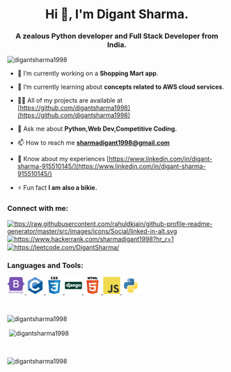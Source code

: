 <h1 align="center">Hi 👋, I'm Digant Sharma.</h1>
<h3 align="center">A zealous Python developer and Full Stack Developer from India.</h3>

<p align="left"> <img src="https://komarev.com/ghpvc/?username=digantsharma1998&label=Profile%20views&color=0e75b6&style=flat" alt="digantsharma1998" /> </p>

- 🔭 I’m currently working on a **Shopping Mart app**.

- 🌱 I’m currently learning about **concepts related to AWS cloud services**.

- 👨‍💻 All of my projects are available at [https://github.com/digantsharma1998](https://github.com/digantsharma1998)

- 💬 Ask me about **Python,Web Dev,Competitive Coding.**

- 📫 How to reach me **sharmadigant1998@gmail.com**

- 📄 Know about my experiences [https://www.linkedin.com/in/digant-sharma-915510145/](https://www.linkedin.com/in/digant-sharma-915510145/)

- ⚡ Fun fact **I am also a bikie.**

<h3 align="left">Connect with me:</h3>
<p align="left">
<a href="https://www.linkedin.com/in/digant-sharma-915510145/" target="blank"><img align="center" src="https://raw.githubusercontent.com/rahuldkjain/github-profile-readme-generator/master/src/images/icons/Social/linked-in-alt.svg" alt="ttps://raw.githubusercontent.com/rahuldkjain/github-profile-readme-generator/master/src/images/icons/Social/linked-in-alt.svg" height="30" width="40" /></a>
<a href="https://www.hackerrank.com/sharmadigant1998?hr_r=1" target="blank"><img align="center" src="https://raw.githubusercontent.com/rahuldkjain/github-profile-readme-generator/master/src/images/icons/Social/hackerrank.svg" alt="https://www.hackerrank.com/sharmadigant1998?hr_r=1" height="30" width="40" /></a>
<a href="https://leetcode.com/DigantSharma/" target="blank"><img align="center" src="https://raw.githubusercontent.com/rahuldkjain/github-profile-readme-generator/master/src/images/icons/Social/leet-code.svg" alt="https://leetcode.com/DigantSharma/" height="30" width="40" /></a>
</p>

<h3 align="left">Languages and Tools:</h3>
<p align="left"> <a href="https://getbootstrap.com" target="_blank"> <img src="https://raw.githubusercontent.com/devicons/devicon/master/icons/bootstrap/bootstrap-plain-wordmark.svg" alt="bootstrap" width="40" height="40"/> </a> <a href="https://www.cprogramming.com/" target="_blank"> <img src="https://raw.githubusercontent.com/devicons/devicon/master/icons/c/c-original.svg" alt="c" width="40" height="40"/> </a> <a href="https://www.w3schools.com/css/" target="_blank"> <img src="https://raw.githubusercontent.com/devicons/devicon/master/icons/css3/css3-original-wordmark.svg" alt="css3" width="40" height="40"/> </a> <a href="https://www.djangoproject.com/" target="_blank"> <img src="https://raw.githubusercontent.com/devicons/devicon/master/icons/django/django-original.svg" alt="django" width="40" height="40"/> </a> <a href="https://www.w3.org/html/" target="_blank"> <img src="https://raw.githubusercontent.com/devicons/devicon/master/icons/html5/html5-original-wordmark.svg" alt="html5" width="40" height="40"/> </a> <a href="https://developer.mozilla.org/en-US/docs/Web/JavaScript" target="_blank"> <img src="https://raw.githubusercontent.com/devicons/devicon/master/icons/javascript/javascript-original.svg" alt="javascript" width="40" height="40"/> </a> <a href="https://www.python.org" target="_blank"> <img src="https://raw.githubusercontent.com/devicons/devicon/master/icons/python/python-original.svg" alt="python" width="40" height="40"/> </a> </p>
<br>
<p><img align="left" src="https://github-readme-stats.vercel.app/api/top-langs?username=digantsharma1998&show_icons=true&locale=en&layout=compact" alt="digantsharma1998" /></p>
<br>
<p>&nbsp;<img align="center" src="https://github-readme-stats.vercel.app/api?username=digantsharma1998&show_icons=true&locale=en" alt="digantsharma1998" /></p>
<br>
<p><img align="center" src="https://github-readme-streak-stats.herokuapp.com/?user=digantsharma1998&" alt="digantsharma1998" /></p>
